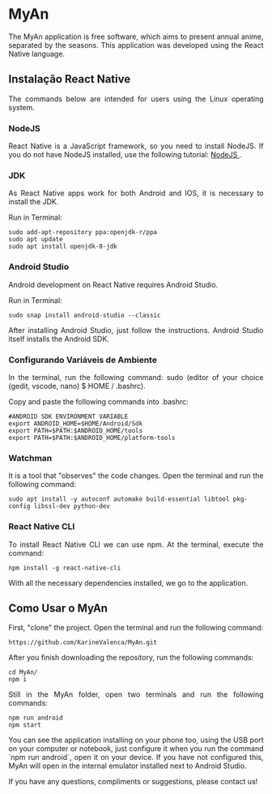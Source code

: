 # MyAn

<p align = "justify"> The MyAn application is free software, which aims to present annual anime, separated by the seasons. This application was developed using the React Native language.
</p>

## Instalação React Native

<p align = "justify"> The commands below are intended for users using the Linux operating system.

### NodeJS

<p align = "justify"> React Native is a JavaScript framework, so you need to install NodeJS. If you do not have NodeJS installed, use the following tutorial: <a href="https://linuxize.com/post/how-to-install-node-js-on-ubuntu-18.04/"> NodeJS </a>.
</p>

### JDK

<p align = "justify"> As React Native apps work for both Android and IOS, it is necessary to install the JDK. </p>

<p align = "justify"> Run in Terminal: </p>

```
sudo add-apt-repository ppa:openjdk-r/ppa
sudo apt update
sudo apt install openjdk-8-jdk
```

### Android Studio

<p align = "justify"> Android development on React Native requires Android Studio. </p>

<p align = "justify"> Run in Terminal: </p>

```
sudo snap install android-studio --classic
```

<p align = "justify"> After installing Android Studio, just follow the instructions. Android Studio itself installs the Android SDK. </p> 

### Configurando Variáveis de Ambiente

<p align = "justify"> In the terminal, run the following command: sudo (editor of your choice (gedit, vscode, nano) $ HOME / .bashrc). </p>

<p align = "justify"> Copy and paste the following commands into .bashrc: </p>

```
#ANDROID SDK ENVIRONMENT VARIABLE
export ANDROID_HOME=$HOME/Android/Sdk 
export PATH=$PATH:$ANDROID_HOME/tools 
export PATH=$PATH:$ANDROID_HOME/platform-tools
```

### Watchman

<p align = "justify"> It is a tool that "observes" the code changes. Open the terminal and run the following command:</p>

```
sudo apt install -y autoconf automake build-essential libtool pkg-config libssl-dev python-dev
```

### React Native CLI

<p align = "justify"> To install React Native CLI we can use npm. At the terminal, execute the command:
 </p>

 ```
npm install -g react-native-cli
 ```

<p align = "justify"> With all the necessary dependencies installed, we go to the application. </p>

## Como Usar o MyAn

<p align = "justify"> First, "clone" the project. Open the terminal and run the following command: </p> 

```
https://github.com/KarineValenca/MyAn.git
```
<p align = "justify"> After you finish downloading the repository, run the following commands: </p>

```
cd MyAn/
npm i 
```
<p align = "justify"> Still in the MyAn folder, open two terminals and run the following commands: </p>

```
npm run android
npm start
```

<p align = "justify"> You can see the application installing on your phone too, using the USB port on your computer or notebook, just configure it when you run the command `npm run android`, open it on your device. If you have not configured this, MyAn will open in the internal emulator installed next to Android Studio. </p>

<p align = "justify"> If you have any questions, compliments or suggestions, please contact us! </p>